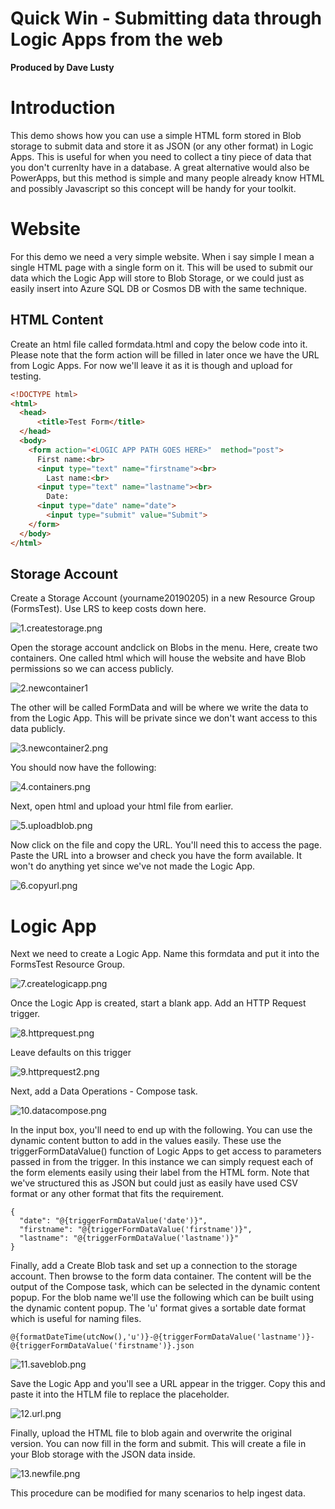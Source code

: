 # Quick Win - Submitting data through Logic Apps from the web
**Produced by Dave Lusty**

# Introduction
This demo shows how you can use a simple HTML form stored in Blob storage to submit data and store it as JSON (or any other format) in Logic Apps. This is useful for when you need to collect a tiny piece of data that you don't currenlty have in a database. A great alternative would also be PowerApps, but this method is simple and many people already know HTML and possibly Javascript so this concept will be handy for your toolkit.

# Website
For this demo we need a very simple website. When i say simple I mean a single HTML page with a single form on it. This will be used to submit our data which the Logic App will store to Blob Storage, or we could just as easily insert into Azure SQL DB or Cosmos DB with the same technique.
## HTML Content
Create an html file called formdata.html and copy the below code into it. Please note that the form action will be filled in later once we have the URL from Logic Apps. For now we'll leave it as it is though and upload for testing.
```HTML
<!DOCTYPE html>
<html>
  <head>
	  <title>Test Form</title>
  </head>
  <body>
    <form action="<LOGIC APP PATH GOES HERE>"  method="post">
      First name:<br>
      <input type="text" name="firstname"><br>
	    Last name:<br>
      <input type="text" name="lastname"><br>
	    Date:
      <input type="date" name="date">
	    <input type="submit" value="Submit">
    </form>
  </body>
</html>
```

## Storage Account
Create a Storage Account (yourname20190205) in a new Resource Group (FormsTest). Use LRS to keep costs down here.

![1.createstorage.png](1.createstorage.png)

Open the storage account andclick on Blobs in the menu. Here, create two containers. One called html which will house the website and have Blob permissions so we can access publicly.

![2.newcontainer1](2.newcontainer1.png)

The other will be called FormData and will be where we write the data to from the Logic App. This will be private since we don't want access to this data publicly.

![3.newcontainer2.png](3.newcontainer2.png)

You should now have the following:

![4.containers.png](4.containers.png)

Next, open html and upload your html file from earlier.

![5.uploadblob.png](5.uploadblob.png)

Now click on the file and copy the URL. You'll need this to access the page. Paste the URL into a browser and check you have the form available. It won't do anything yet since we've not made the Logic App.

![6.copyurl.png](6.copyurl.png)

# Logic App

Next we need to create a Logic App. Name this formdata and put it into the FormsTest Resource Group.

![7.createlogicapp.png](7.createlogicapp.png)

Once the Logic App is created, start a blank app. Add an HTTP Request trigger.

![8.httprequest.png](8.httprequest.png)

Leave defaults on this trigger

![9.httprequest2.png](9.httprequest2.png)

Next, add a Data Operations - Compose task. 

![10.datacompose.png](10.datacompose.png)

In the input box, you'll need to end up with the following. You can use the dynamic content button to add in the values easily. These use the triggerFormDataValue() function of Logic Apps to get access to parameters passed in from the trigger. In this instance we can simply request each of the form elements easily using their label from the HTML form. Note that we've structured this as JSON but could just as easily have used CSV format or any other format that fits the requirement.

```
{
  "date": "@{triggerFormDataValue('date')}",
  "firstname": "@{triggerFormDataValue('firstname')}",
  "lastname": "@{triggerFormDataValue('lastname')}"
}
```

Finally, add a Create Blob task and set up a connection to the storage account. Then browse to the form data container. The content will be the output of the Compose task, which can be selected in the dynamic content popup. For the blob name we'll use the following which can be built using the dynamic content popup. The 'u' format gives a sortable date format which is useful for naming files.
```
@{formatDateTime(utcNow(),'u')}-@{triggerFormDataValue('lastname')}-@{triggerFormDataValue('firstname')}.json
```

![11.saveblob.png](11.saveblob.png)

Save the Logic App and you'll see a URL appear in the trigger. Copy this and paste it into the HTLM file to replace the placeholder.

![12.url.png](12.url.png)

Finally, upload the HTML file to blob again and overwrite the original version. You can now fill in the form and submit. This will create a file in your Blob storage with the JSON data inside.

![13.newfile.png](13.newfile.png)

This procedure can be modified for many scenarios to help ingest data.
